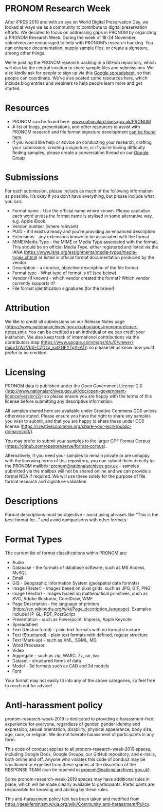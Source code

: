 # PRONOM Research Week

After iPRES 2019 and with an eye on World Digital Preservation Day, we looked at ways we as a community to contribute to digital preservation efforts. We decided to focus on addressing gaps in PRONOM by organizing a PRONOM Research Week. During the week of 18-24 November, volunteers are encouraged to help with PRONOM’s research backlog. You can enhance documentation, supply sample files, or create a signature, among other things. 

We’re posting the PRONOM research backlog in a GitHub repository, which will also be the central location to share sample files and submissions. We also kindly ask for people to sign up via this [Google spreadsheet](https://docs.google.com/spreadsheets/d/1KIbSJXSRZzDynoamzSbs_y592fmRFGLm0t2U5UHhdfA/edit#gid=0), so that people can coordinate. We’ve also posted some resources here, which include blog entries and webinars to help people learn more and get started.  

# Resources

- PRONOM can be found here: www.nationalarchives.gov.uk/PRONOM
- A list of blogs, presentations, and other resources to assist with PRONOM research and file format signature development [can be found here](https://docs.google.com/spreadsheets/d/12YnUPnHaoYzDrf2SgxGDxi5e6r3WOpEfk23ibt3qVyg/edit#gid=0)
- If you would like help or advice on conducting your research, crafting your submission, creating a signature, or if you’re having difficulty finding samples, please create a conversation thread on our [Google Group](https://groups.google.com/forum/#!forum/pronom)

# Submissions

For each submission, please include as much of the following information as possible. It’s okay if you don’t have everything, but please include what you can:
- Format name - Use the official name where known. Please capitalise each word unless the format name is stylised in some alternative way, e.g. Apple iBook.
- Version number (where relevant)
- PUID - if it exists already and you’re providing an enhanced description
- Extensions - any extensions known to be associated with the format
- MIME/Media Type - the MIME or Media Type associated with the format. This should be an official Media Type, either registered and listed via the IANA (https://www.iana.org/assignments/media-types/media-types.xhtml) or listed in official format documentation produced by the vendor
- Description - a concise, objective description of the file format.
- Format type - What type of format is it? (see below)
- Vendor (if known) - which vendor created the format? Which vendor currently supports it?
- File format identification signatures (for the brave!)

# Attribution

We like to credit all submissions on our Release Notes page (https://www.nationalarchives.gov.uk/aboutapps/pronom/release-notes.xml). You can be credited as an individual or we can credit your institution. We also keep track of international contributions via the contributors map (https://www.google.com/maps/d/u/0/viewer?mid=1zWzV6G-CZDzq_kvIFGFYTgYxATI) so please let us know how you’d prefer to be credited.

# Licensing

PRONOM data is published under the Open Government License 2.0 (http://www.nationalarchives.gov.uk/doc/open-government-licence/version/2/) so please ensure you are happy with the terms of this license before submitting any descriptive information.

All samples shared here are available under Creative Commons CC0 unless otherwise stated. Please ensure you have the right to share any samples you wish to submit, and that you are happy to share these under CC0 license (https://creativecommons.org/share-your-work/public-domain/cc0/). 

You may prefer to submit your samples to the larger OPF Format Corpus (https://github.com/openpreserve/format-corpus). 

Alternatively, if you need your samples to remain private or are unhappy with the licensing terms of this repository, you can submit them directly to the PRONOM mailbox: pronom@nationalarchives.gov.uk - samples submitted via the mailbox will not be shared online and we can provide a formal NDA if required. We will use these solely for the purpose of file format research and signature validation.

# Descriptions

Format descriptions must be objective - avoid using phrases like “This is the best format for…” and avoid comparisons with other formats. 

# Format Types

The current list of format classifications within PRONOM are:
- Audio
- Database - the formats of database software, such as MS Access, MySQL
- Email
- GIS - Geographic Information System (geospatial data formats)
- Image (Raster) - images based on pixel grids, such as JPG, GIF, PNG
- Image (Vector) - images based on mathematical primitives, such as SVG, Adobe Illustrator, CorelDraw, WMF
- Page Description - the language of printers (https://en.wikipedia.org/wiki/Page_description_language). Examples include HP-GL, PDF, PostScript
- Presentation - such as Powerpoint, Impress, Apple Keynote
- Spreadsheet
- Text (Unstructured) - plain text formats with no formal structure
- Text (Structured) - plain text formats with defined, regular structure
- Text (Mark-up) - such as XML, SGML, MD
- Word Processor
- Video
- Aggregate - such as zip, WARC, 7z, rar, iso
- Dataset - structured forms of data
- Model - 3d formats such as CAD and 3d models
- Font

Your format may not easily fit into any of the above categories, so feel free to reach out for advice!

# Anti-harassment policy

pronom-research-week-2019 is dedicated to providing a harassment-free experience for everyone, regardless of gender, gender identity and expression, sexual orientation, disability, physical appearance, body size, age, race, or religion. We do not tolerate harassment of participants in any form.

This code of conduct applies to all pronom-research-week-2019 spaces, including Google Docs, Google Groups, our GitHub repository, and e-mails, both online and off. Anyone who violates this code of conduct may be sanctioned or expelled from these spaces at the discretion of the RESPONSE TEAM (can be reached at pronom@nationalarchives.gov.uk).

Some pronom-research-week-2019 spaces may have additional rules in place, which will be made clearly available to participants. Participants are responsible for knowing and abiding by these rules.

This anti-harassment policy text has been taken and modified from https://geekfeminism.wikia.org/wiki/Community_anti-harassment/Policy.
